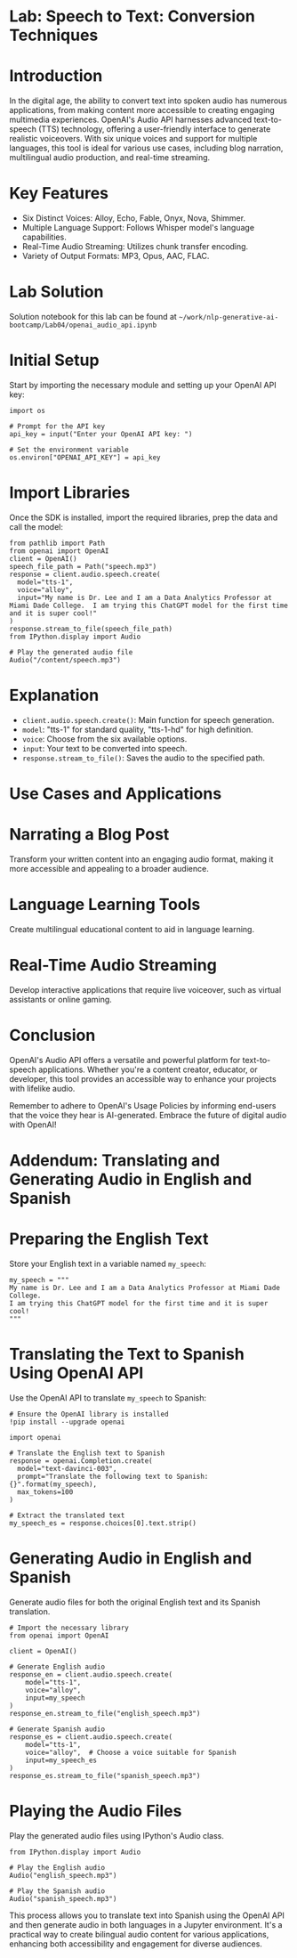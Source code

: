 

# Lab: Speech to Text: Conversion Techniques



# Introduction 

In the digital age, the ability to convert text into spoken audio has
numerous applications, from making content more accessible to creating
engaging multimedia experiences. OpenAI's Audio API harnesses advanced
text-to-speech (TTS) technology, offering a user-friendly interface to
generate realistic voiceovers. With six unique voices and support for
multiple languages, this tool is ideal for various use cases, including
blog narration, multilingual audio production, and real-time streaming.

# Key Features 

- Six Distinct Voices: Alloy, Echo, Fable, Onyx, Nova, Shimmer.
- Multiple Language Support: Follows Whisper model's language capabilities.
- Real-Time Audio Streaming: Utilizes chunk transfer encoding.
- Variety of Output Formats: MP3, Opus, AAC, FLAC.

# Lab Solution

Solution notebook for this lab can be found at `~/work/nlp-generative-ai-bootcamp/Lab04/openai_audio_api.ipynb`


# Initial Setup 

Start by importing the necessary module and setting up your OpenAI API
key:

```
import os

# Prompt for the API key
api_key = input("Enter your OpenAI API key: ")

# Set the environment variable
os.environ["OPENAI_API_KEY"] = api_key
```


# Import Libraries 

Once the SDK is installed, import the required libraries, prep the data
and call the model:

```
from pathlib import Path
from openai import OpenAI
client = OpenAI()
speech_file_path = Path("speech.mp3")
response = client.audio.speech.create(
  model="tts-1",
  voice="alloy",
  input="My name is Dr. Lee and I am a Data Analytics Professor at Miami Dade College.  I am trying this ChatGPT model for the first time and it is super cool!"
)
response.stream_to_file(speech_file_path)
from IPython.display import Audio

# Play the generated audio file
Audio("/content/speech.mp3")
```

# Explanation 

- `client.audio.speech.create()`: Main function for speech generation.
- `model`: "tts-1" for standard quality, "tts-1-hd" for high definition.
- `voice`: Choose from the six available options.
- `input`: Your text to be converted into speech.
- `response.stream_to_file()`: Saves the audio to the specified path.


# Use Cases and Applications 

# Narrating a Blog Post 

Transform your written content into an engaging audio format, making it
more accessible and appealing to a broader audience.

# Language Learning Tools 

Create multilingual educational content to aid in language learning.

# Real-Time Audio Streaming 

Develop interactive applications that require live voiceover, such as
virtual assistants or online gaming.

# Conclusion 

OpenAI's Audio API offers a versatile and powerful
platform for text-to-speech applications. Whether you're a content
creator, educator, or developer, this tool provides an accessible way to
enhance your projects with lifelike audio.

Remember to adhere to OpenAI's Usage Policies by informing end-users
that the voice they hear is AI-generated. Embrace the future of digital
audio with OpenAI!

# Addendum: Translating and Generating Audio in English and Spanish

# Preparing the English Text 

Store your English text in a variable named `my_speech`:

```
my_speech = """
My name is Dr. Lee and I am a Data Analytics Professor at Miami Dade College. 
I am trying this ChatGPT model for the first time and it is super cool!
"""
```

# Translating the Text to Spanish Using OpenAI API 

Use the OpenAI API to translate `my_speech` to
Spanish:

```
# Ensure the OpenAI library is installed
!pip install --upgrade openai

import openai

# Translate the English text to Spanish
response = openai.Completion.create(
  model="text-davinci-003",
  prompt="Translate the following text to Spanish: {}".format(my_speech),
  max_tokens=100
)

# Extract the translated text
my_speech_es = response.choices[0].text.strip()
```

# Generating Audio in English and Spanish 

Generate audio files for both the original English text and its Spanish
translation.

```
# Import the necessary library
from openai import OpenAI

client = OpenAI()

# Generate English audio
response_en = client.audio.speech.create(
    model="tts-1",
    voice="alloy",
    input=my_speech
)
response_en.stream_to_file("english_speech.mp3")

# Generate Spanish audio
response_es = client.audio.speech.create(
    model="tts-1",
    voice="alloy",  # Choose a voice suitable for Spanish
    input=my_speech_es
)
response_es.stream_to_file("spanish_speech.mp3")
```

# Playing the Audio Files 

Play the generated audio files using IPython's Audio class.

```
from IPython.display import Audio

# Play the English audio
Audio("english_speech.mp3")

# Play the Spanish audio
Audio("spanish_speech.mp3")
```

This process allows you to translate text into Spanish using the OpenAI
API and then generate audio in both languages in a Jupyter
environment. It's a practical way to create bilingual audio content for
various applications, enhancing both accessibility and engagement for
diverse audiences.
